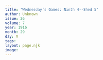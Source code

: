 ```yaml
---
title: "Wednesday’s Games: Ninth 4--Shed 5"
author: Unknown
issue: 26
volume: 7
year: 1916
month: 29
day: V
tags:
layout: page.njk
image:
---
```


